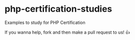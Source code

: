 php-certification-studies
=========================

Examples to study for PHP Certification

If you wanna help, fork and then make a pull request to us!
:thumbsup:
